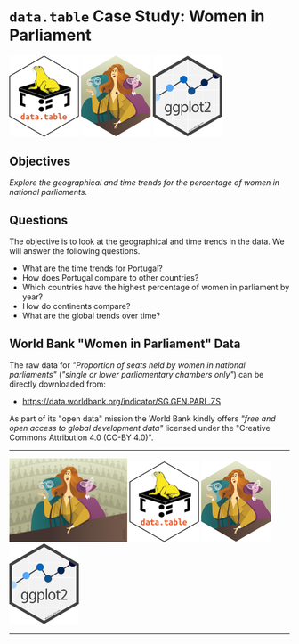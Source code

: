 # `data.table` Case Study: Women in Parliament

<div>
<img src="images/r-datatable-hex.png" alt="ggplot2 Hex Sticker" width="125"> <img src="images/Women_in_Parliament_hex.svg" alt="Women in Parliament Hex Sticker" width="125"> <img src="images/ggplot2.svg" alt="ggplot2 Hex Sticker" width="125">
</div>

## Objectives

*Explore the geographical and time trends for the percentage of women in 
national parliaments.*

## Questions

The objective is to look at the geographical and time trends in the data. We will
answer the following questions.

+ What are the time trends for Portugal?
+ How does Portugal compare to other countries?
+ Which countries have the highest percentage of women in parliament by year?
+ How do continents compare?
+ What are the global trends over time?

## World Bank "Women in Parliament" Data

The raw data for *"Proportion of seats held by women in national parliaments"* 
(_"single or lower parliamentary chambers only"_) can be directly downloaded from:

+ https://data.worldbank.org/indicator/SG.GEN.PARL.ZS 

As part of its "open data" mission the World Bank kindly offers *"free and open access to 
global development data"* licensed under the "Creative Commons Attribution 4.0 (CC-BY 4.0)".

<hr>

<div>
<img src="images/Women_in_Parliament_rect.svg" alt="Women in Parliament Bonus Image" height="150"> <img src="images/r-datatable-hex.png" alt="ggplot2 Hex Sticker" width="125"> <img src="images/Women_in_Parliament_hex.svg" alt="Women in Parliament Hex Sticker" width="125"> <img src="images/ggplot2.svg" alt="ggplot2 Hex Sticker" width="125">
</div>

<hr>
